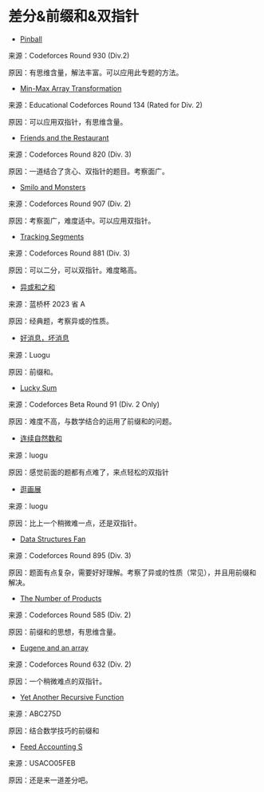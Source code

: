 # 差分&前缀和&双指针

- [Pinball](https://codeforces.com/problemset/problem/1937/D)

来源：Codeforces Round 930 (Div.2)

原因：有思维含量，解法丰富。可以应用此专题的方法。

- [Min-Max Array Transformation](https://codeforces.com/problemset/problem/1721/C)

来源：Educational Codeforces Round 134 (Rated for Div. 2)

原因：可以应用双指针，有思维含量。

- [Friends and the Restaurant](https://codeforces.com/problemset/problem/1729/D)

来源：Codeforces Round 820 (Div. 3)

原因：一道结合了贪心、双指针的题目。考察面广。

- [Smilo and Monsters](https://codeforces.com/problemset/problem/1891/C)

来源：Codeforces Round 907 (Div. 2)

原因：考察面广，难度适中。可以应用双指针。

- [Tracking Segments ](https://codeforces.com/problemset/problem/1843/E)

来源：Codeforces Round 881 (Div. 3)

原因：可以二分，可以双指针。难度略高。

- [异或和之和](https://www.luogu.com.cn/problem/P9236)

来源：蓝桥杯 2023 省 A

原因：经典题，考察异或的性质。

- [好消息，坏消息](https://www.luogu.com.cn/problem/P2629)

来源：Luogu

原因：前缀和。

- [Lucky Sum](https://codeforces.com/problemset/problem/122/C)

来源：Codeforces Beta Round 91 (Div. 2 Only)

原因：难度不高，与数学结合的运用了前缀和的问题。

- [连续自然数和](https://www.luogu.com.cn/problem/P1147)

来源：luogu

原因：感觉前面的题都有点难了，来点轻松的双指针

- [逛画展](https://www.luogu.com.cn/problem/P1638)

来源：luogu

原因：比上一个稍微难一点，还是双指针。

- [Data Structures Fan](https://codeforces.com/problemset/problem/1872/E)

来源：Codeforces Round 895 (Div. 3)

原因：题面有点复杂，需要好好理解。考察了异或的性质（常见），并且用前缀和解决。

- [The Number of Products](https://codeforces.com/problemset/problem/1215/B)

来源：Codeforces Round 585 (Div. 2)

原因：前缀和的思想，有思维含量。

- [Eugene and an array](https://codeforces.com/problemset/problem/1333/C)

来源：Codeforces Round 632 (Div. 2)

原因：一个稍微难点的双指针。

- [Yet Another Recursive Function](https://atcoder.jp/contests/abc275/tasks/abc275_d?lang=en)

来源：ABC275D

原因：结合数学技巧的前缀和

- [Feed Accounting S](https://www.luogu.com.cn/problem/P1672)

来源：USACO05FEB

原因：还是来一道差分吧。